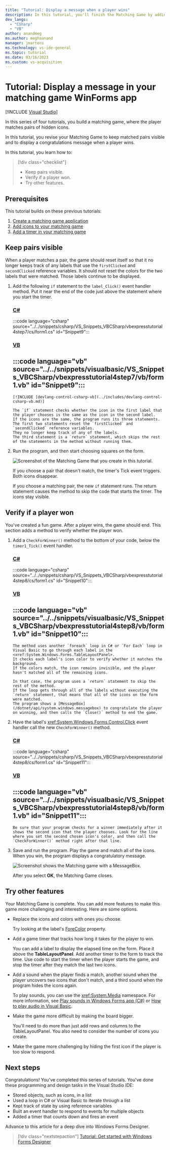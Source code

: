 ```yaml
---
title: "Tutorial: Display a message when a player wins"
description: In this tutorial, you'll finish the Matching Game by adding code to keep matched pairs visible and display a message when a player wins.
dev_langs:
  - "CSharp"
  - "VB"
author: anandmeg
ms.author: meghaanand
manager: jmartens
ms.technology: vs-ide-general
ms.topic: tutorial
ms.date: 03/16/2023
ms.custom: vs-acquisition
---
```

# Tutorial: Display a message in your matching game WinForms app

 [!INCLUDE [Visual Studio](~/includes/applies-to-version/vs-windows-only.md)]

In this series of four tutorials, you build a matching game, where the player matches pairs of hidden icons.

In this tutorial, you revise your Matching Game to keep matched pairs visible and to display a congratulations message when a player wins.

In this tutorial, you learn how to:

> [!div class="checklist"]
> - Keep pairs visible.
> - Verify if a player won.
> - Try other features.

## Prerequisites

This tutorial builds on these previous tutorials:
1. [Create a matching game application](tutorial-windows-forms-create-match-game.md)
1. [Add icons to your matching game](tutorial-windows-forms-match-game-icons.md)
1. [Add a timer in your matching game](tutorial-windows-forms-match-game-labels.md)

## Keep pairs visible

When a player matches a pair, the game should reset itself so that it no longer keeps track of any labels that use the `firstClicked` and `secondClicked` reference variables.
It should not reset the colors for the two labels that were matched.
Those labels continue to be displayed.

1. Add the following `if` statement to the `label_Click()` event handler method.
   Put it near the end of the code just above the statement where you start the timer.

   ### [C#](#tab/csharp)
   :::code language="csharp" source="../../snippets/csharp/VS_Snippets_VBCSharp/vbexpresstutorial4step7/cs/form1.cs" id="Snippet9":::

   ### [VB](#tab/vb)
   :::code language="vb" source="../../snippets/visualbasic/VS_Snippets_VBCSharp/vbexpresstutorial4step7/vb/form1.vb" id="Snippet9":::
   ---

       [!INCLUDE [devlang-control-csharp-vb](../includes/devlang-control-csharp-vb.md)]

       The `if` statement checks whether the icon in the first label that the player chooses is the same as the icon in the second label.
       If the icons are the same, the program runs its three statements.
       The first two statements reset the `firstClicked` and `secondClicked` reference variables.
       They no longer keep track of any of the labels.
       The third statement is a `return` statement, which skips the rest of the statements in the method without running them.

1. Run the program, and then start choosing squares on the form.

   ![Screenshot of the Matching Game that you create in this tutorial.](../media/tutorial-windows-forms-create-match-game/match-game-final.png)

    If you choose a pair that doesn't match, the timer's Tick event triggers.
    Both icons disappear.
    
    If you choose a matching pair, the new `if` statement runs.
    The return statement causes the method to skip the code that starts the timer.
    The icons stay visible.

## Verify if a player won

You've created a fun game.
After a player wins, the game should end.
This section adds a method to verify whether the player won.

1. Add a `CheckForWinner()` method to the bottom of your code, below the `timer1_Tick()` event handler.

   ### [C#](#tab/csharp)
   :::code language="csharp" source="../../snippets/csharp/VS_Snippets_VBCSharp/vbexpresstutorial4step8/cs/form1.cs" id="Snippet10":::

   ### [VB](#tab/vb)
   :::code language="vb" source="../../snippets/visualbasic/VS_Snippets_VBCSharp/vbexpresstutorial4step8/vb/form1.vb" id="Snippet10":::
   ---

       The method uses another `foreach` loop in C# or `For Each` loop in Visual Basic to go through each label in the <xref:System.Windows.Forms.TableLayoutPanel>.
       It checks each label's icon color to verify whether it matches the background.
       If the colors match, the icon remains invisible, and the player hasn't matched all of the remaining icons.
    
       In that case, the program uses a `return` statement to skip the rest of the method.
       If the loop gets through all of the labels without executing the `return` statement, that means that all of the icons on the form were matched.
       The program shows a [MessageBox](/dotnet/api/system.windows.messagebox) to congratulate the player on winning, and then calls the `Close()` method to end the game.
    
1. Have the label's <xref:System.Windows.Forms.Control.Click> event handler call the new `CheckForWinner()` method.

   ### [C#](#tab/csharp)
   :::code language="csharp" source="../../snippets/csharp/VS_Snippets_VBCSharp/vbexpresstutorial4step8/cs/form1.cs" id="Snippet11":::
    
   ### [VB](#tab/vb)
   :::code language="vb" source="../../snippets/visualbasic/VS_Snippets_VBCSharp/vbexpresstutorial4step8/vb/form1.vb" id="Snippet11":::
   ---

       Be sure that your program checks for a winner immediately after it shows the second icon that the player chooses. Look for the line where you set the second chosen icon's color, and then call the `CheckForWinner()` method right after that line.

1. Save and run the program. Play the game and match all of the icons. When you win, the program displays a congratulatory message.

    ![Screenshot shows the Matching game with a MessageBox.](../media/tutorial-windows-forms-match-game-play/match-game-congratulations.png)

    After you select **OK**, the Matching Game closes.

## Try other features

Your Matching Game is complete.
You can add more features to make this game more challenging and interesting.
Here are some options.

- Replace the icons and colors with ones you choose.

  Try looking at the label's [ForeColor](<xref:System.Windows.Forms.Control.ForeColor%2A>) property.

- Add a game timer that tracks how long it takes for the player to win.

  You can add a label to display the elapsed time on the form.
  Place it above the **TableLayoutPanel**.
  Add another timer to the form to track the time.
  Use code to start the timer when the player starts the game, and stop the timer after they match the last two icons.

- Add a sound when the player finds a match, another sound when the player uncovers two icons that don't match, and a third sound when the program hides the icons again.

  To play sounds, you can use the <xref:System.Media> namespace. For more information, see [Play sounds in Windows Forms app (C#)](https://www.youtube.com/watch?v=qOh4ooHg1UU&feature=youtu.be) or [How to play audio in Visual Basic](https://www.youtube.com/watch?v=-4oPDeQrtMs&feature=youtu.be).

- Make the game more difficult by making the board bigger.

  You'll need to do more than just add rows and columns to the TableLayoutPanel.
  You also need to consider the number of icons you create.

- Make the game more challenging by hiding the first icon if the player is too slow to respond.

## Next steps

Congratulations!
You've completed this series of tutorials.
You've done these programming and design tasks in the Visual Studio IDE:

- Stored objects, such as icons, in a list
- Used a loop in C# or Visual Basic to iterate through a list
- Kept track of state by using reference variables
- Built an event handler to respond to events for multiple objects
- Added a timer that counts down and fires an event

Advance to this article for a deep dive into Windows Forms Designer.
> [!div class="nextstepaction"]
> [Tutorial: Get started with Windows Forms Designer](../../designers/walkthrough-windows-forms-designer.md)
